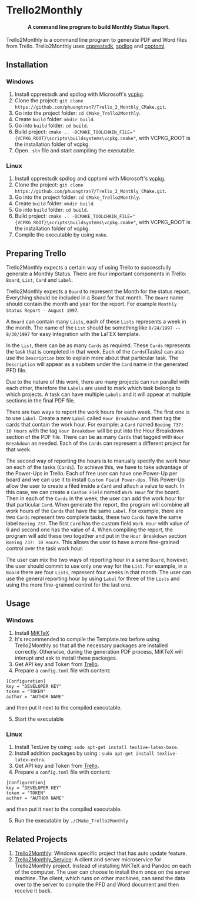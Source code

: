 # Trello2Monthly
<h4 align="center">A command line program to build Monthly Status Report.</h4>

Trello2Monthly is a command line program to generate PDF and Word files from Trello. Trello2Monthly uses <a href="https://github.com/Microsoft/cpprestsdk">cpprestsdk</a>, <a href="https://github.com/gabime/spdlog">spdlog</a> and <a href="https://github.com/skystrife/cpptoml">cpptoml</a>.

## Installation
### Windows
1. Install cpprestsdk and spdlog with Microsoft's <a href="https://github.com/Microsoft/vcpkg">vcpkg</a>.
2. Clone the project: `git clone https://github.com/phuongtran7/Trello_2_Monthly_CMake.git`.
3. Go into the project folder: `cd CMake_Trello2Monthly`.
4. Create `build` folder: `mkdir build`.
5. Go into `build` folder: `cd build`.
6. Build project: `cmake .. -DCMAKE_TOOLCHAIN_FILE="{VCPKG_ROOT}\scripts\buildsystems\vcpkg.cmake"`, with VCPKG_ROOT is the installation folder of vcpkg.
7. Open `.sln` file and start compiling the executable.

### Linux
1. Install cpprestsdk spdlog and cpptoml with Microsoft's <a href="https://github.com/Microsoft/vcpkg">vcpkg</a>.
2. Clone the project: `git clone https://github.com/phuongtran7/Trello_2_Monthly_CMake.git`.
3. Go into the project folder: `cd CMake_Trello2Monthly`.
4. Create `build` folder: `mkdir build`.
5. Go into `build` folder: `cd build`.
6. Build project: `cmake .. -DCMAKE_TOOLCHAIN_FILE="{VCPKG_ROOT}\scripts\buildsystems\vcpkg.cmake"`, with VCPKG_ROOT is the installation folder of vcpkg.
7. Compile the executable by using `make`.

## Preparing Trello
Trello2Monthly expects a certain way of using Trello to successfully generate a Monthly Status. There are four important components in Trello: `Board`, `List`, `Card` and `Label`.

Trello2Monthly expects a `Board` to represent the Month for the status report. Everything should be included in a Board for that month. The `Board` name should contain the month and year for the report. For example `Monthly Status Report - August 1997`. 

A `Board` can contain many `Lists`, each of these `Lists` represents a week in the month. The name of the `List` should be something like `8/24/1997 -- 8/30/1997` for easy integration with the LaTEX template.

In the `List`, there can be as many `Cards` as required. These `Cards` represents the task that is completed in that week. Each of the `Cards`(Tasks) can also use the `Description` box to explain more about that particular task. The `Description` will appear as a subitem under the `Card` name in the generated PFD file.

Due to the nature of this work, there are many projects can run parallel with each other, therefore the `Labels` are used to mark which task belongs to which projects. A task can have multiple `Labels` and it will appear at multiple sections in the final PDF file. 

There are two ways to report the work hours for each week. The first one is to use `Label`. Create a new `Label` called `Hour Breakdown` and then tag the cards that contain the work hour. For example: a `Card` named `Boeing 737: 10 Hours` with the tag `Hour Breakdown` will be put into the Hour Breakdown section of the PDF file. There can be as many `Cards` that tagged with `Hour Breakdown` as needed. Each of the `Cards` can represent a different project for that week.

The second way of reporting the hours is to manually specify the work hour on each of the tasks (`Cards`). To achieve this, we have to take advantage of the Power-Ups in Trello. Each of free user can have one Power-Up per board and we can use it to install `Custom Field Power-Ups`. This Power-Up allow the user to create a filed inside a `Card` and attach a value to each. In this case, we can create a `Custom Field` named `Work Hour` for the board. Then in each of the `Cards` in the week, the user can add the work hour for that particular `Card`. When generate the report, the program will combine all work hours of the `Cards` that have the same `Label`. For example, there are two `Cards` represent two complete tasks, these two `Cards` have the same label `Boeing 737`. The first `Card` has the custom field `Work Hour` with value of 6 and second one has the value of 4. When compiling the report, the program will add these two together and put in the `Hour Breakdown` section `Boeing 737: 10 Hours`. This allows the user to have a more fine-grained control over the task work hour.

The user can mix the two ways of reporting hour in a same `Board`, however, the user should commit to use only one way for the `List`. For example, in a `Board` there are four `Lists`, represent four weeks in that month. The user can use the general reporting hour by using `Label` for three of the `Lists` and using the more fine-grained control for the last one.

## Usage
### Windows
1. Install <a href="https://miktex.org/">MiKTeX</a>
2. It's recommended to compile the Template.tex before using Trello2Monthly so that all the necessary packages are installed correctly. Otherwise, during the generation PDF process, MiKTeX will interupt and ask to install these packages.
3. Get API key and Token from <a href="https://developers.trello.com/docs/api-introduction">Trello</a>.
4. Prepare a `config.toml` file with content:
```
[Configuration]
key = "DEVELOPER KEY"
token = "TOKEN"
author = "AUTHOR NAME"
```
and then put it next to the compiled executable.

5. Start the executable

### Linux
1. Install TexLive by using: `sudo apt-get install texlive-latex-base`.
2. Install addition packages by using : `sudo apt-get install texlive-latex-extra`.
3. Get API key and Token from <a href="https://developers.trello.com/docs/api-introduction">Trello</a>.
4. Prepare a `config.toml` file with content:
```
[Configuration]
key = "DEVELOPER KEY"
token = "TOKEN"
author = "AUTHOR NAME"
```
and then put it next to the compiled executable.

5. Run the executable by `./CMake_Trello2Monthly`

## Related Projects
1. <a href="https://github.com/phuongtran7/Trello2Monthly">Trello2Monthly</a>: Windows specific project that has auto update feature.
2. <a href="https://github.com/phuongtran7/Trello2Monthly_Service">Trello2Monthly_Service</a>: A client and server microservice for Trello2Monthly project. Instead of installing MiKTeX and Pandoc on each of the computer. The user can choose to install them once on the server machine. The client, which runs on other machines, can send the data over to the server to compile the PFD and Word document and then receive it back.
